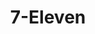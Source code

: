 ---
title: "7-Eleven"
url: /colorado-springs/7-eleven-east-fountain-boulevard/
shop: Lebensmittel
---